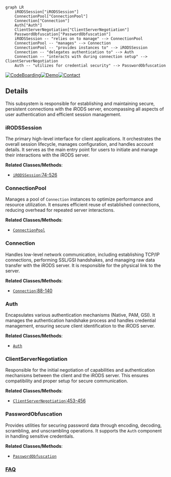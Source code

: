 ```mermaid
graph LR
    iRODSSession["iRODSSession"]
    ConnectionPool["ConnectionPool"]
    Connection["Connection"]
    Auth["Auth"]
    ClientServerNegotiation["ClientServerNegotiation"]
    PasswordObfuscation["PasswordObfuscation"]
    iRODSSession -- "relies on to manage" --> ConnectionPool
    ConnectionPool -- "manages" --> Connection
    ConnectionPool -- "provides instances to" --> iRODSSession
    Connection -- "delegates authentication to" --> Auth
    Connection -- "interacts with during connection setup" --> ClientServerNegotiation
    Auth -- "utilizes for credential security" --> PasswordObfuscation
```

[![CodeBoarding](https://img.shields.io/badge/Generated%20by-CodeBoarding-9cf?style=flat-square)](https://github.com/CodeBoarding/GeneratedOnBoardings)[![Demo](https://img.shields.io/badge/Try%20our-Demo-blue?style=flat-square)](https://www.codeboarding.org/demo)[![Contact](https://img.shields.io/badge/Contact%20us%20-%20contact@codeboarding.org-lightgrey?style=flat-square)](mailto:contact@codeboarding.org)

## Details

This subsystem is responsible for establishing and maintaining secure, persistent connections with the iRODS server, encompassing all aspects of user authentication and efficient session management.

### iRODSSession
The primary high-level interface for client applications. It orchestrates the overall session lifecycle, manages configuration, and handles account details. It serves as the main entry point for users to initiate and manage their interactions with the iRODS server.


**Related Classes/Methods**:

- <a href="https://github.com/irods/python-irodsclient/blob/main/irods/session.py#L74-L526" target="_blank" rel="noopener noreferrer">`iRODSSession`:74-526</a>


### ConnectionPool
Manages a pool of `Connection` instances to optimize performance and resource utilization. It ensures efficient reuse of established connections, reducing overhead for repeated server interactions.


**Related Classes/Methods**:

- <a href="https://github.com/irods/python-irodsclient/blob/main/irods/pool.py" target="_blank" rel="noopener noreferrer">`ConnectionPool`</a>


### Connection
Handles low-level network communication, including establishing TCP/IP connections, performing SSL/GSI handshakes, and managing raw data transfer with the iRODS server. It is responsible for the physical link to the server.


**Related Classes/Methods**:

- <a href="https://github.com/irods/python-irodsclient/blob/main/irods/pool.py#L88-L140" target="_blank" rel="noopener noreferrer">`Connection`:88-140</a>


### Auth
Encapsulates various authentication mechanisms (Native, PAM, GSI). It manages the authentication handshake process and handles credential management, ensuring secure client identification to the iRODS server.


**Related Classes/Methods**:

- <a href="https://github.com/irods/python-irodsclient/blob/main/irods/pool.py" target="_blank" rel="noopener noreferrer">`Auth`</a>


### ClientServerNegotiation
Responsible for the initial negotiation of capabilities and authentication mechanisms between the client and the iRODS server. This ensures compatibility and proper setup for secure communication.


**Related Classes/Methods**:

- <a href="https://github.com/irods/python-irodsclient/blob/main/irods/message/__init__.py#L453-L456" target="_blank" rel="noopener noreferrer">`ClientServerNegotiation`:453-456</a>


### PasswordObfuscation
Provides utilities for securing password data through encoding, decoding, scrambling, and unscrambling operations. It supports the `Auth` component in handling sensitive credentials.


**Related Classes/Methods**:

- <a href="https://github.com/irods/python-irodsclient/blob/main/irods/password_obfuscation.py" target="_blank" rel="noopener noreferrer">`PasswordObfuscation`</a>




### [FAQ](https://github.com/CodeBoarding/GeneratedOnBoardings/tree/main?tab=readme-ov-file#faq)
